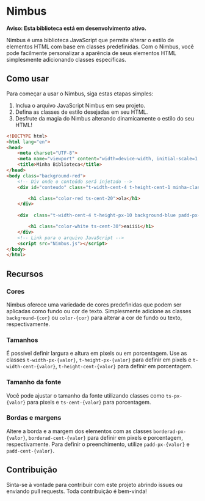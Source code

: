 
# Nimbus

**Aviso: Esta biblioteca está em desenvolvimento ativo.**

Nimbus é uma biblioteca JavaScript que permite alterar o estilo de elementos HTML com base em classes predefinidas. Com o Nimbus, você pode facilmente personalizar a aparência de seus elementos HTML simplesmente adicionando classes específicas.

## Como usar

Para começar a usar o Nimbus, siga estas etapas simples:

1. Inclua o arquivo JavaScript Nimbus em seu projeto.
2. Defina as classes de estilo desejadas em seu HTML.
3. Desfrute da magia do Nimbus alterando dinamicamente o estilo do seu HTML!

```html
<!DOCTYPE html>
<html lang="en">
<head>
    <meta charset="UTF-8">
    <meta name="viewport" content="width=device-width, initial-scale=1.0">
    <title>Minha Biblioteca</title>
</head>
<body class="background-red">
    <!-- Div onde o conteúdo será injetado -->
    <div id="conteudo" class="t-width-cent-4 t-height-cent-1 minha-classe background-yellow borderad-cent-10 ">

        <h1 class="color-red ts-cent-20">ola</h1>
    </div>
    
    <div  class="t-width-cent-4 t-height-px-10 background-blue padd-px-2 borderad-px-2">

        <h1 class="color-white ts-cent-30">eaiiii</h1>
    </div>
    <!-- Link para o arquivo JavaScript -->
    <script src="Nimbus.js"></script>
</body>
</html>
```

## Recursos

### Cores

Nimbus oferece uma variedade de cores predefinidas que podem ser aplicadas como fundo ou cor de texto. Simplesmente adicione as classes `background-{cor}` ou `color-{cor}` para alterar a cor de fundo ou texto, respectivamente.

### Tamanhos

É possível definir largura e altura em pixels ou em porcentagem. Use as classes `t-width-px-{valor}`, `t-height-px-{valor}` para definir em pixels e `t-width-cent-{valor}`, `t-height-cent-{valor}` para definir em porcentagem.

### Tamanho da fonte

Você pode ajustar o tamanho da fonte utilizando classes como `ts-px-{valor}` para pixels e `ts-cent-{valor}` para porcentagem.

### Bordas e margens

Altere a borda e a margem dos elementos com as classes `borderad-px-{valor}`, `borderad-cent-{valor}` para definir em pixels e porcentagem, respectivamente. Para definir o preenchimento, utilize `padd-px-{valor}` e `padd-cent-{valor}`.

## Contribuição

Sinta-se à vontade para contribuir com este projeto abrindo issues ou enviando pull requests. Toda contribuição é bem-vinda!
